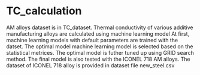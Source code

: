 # TC_calculation
AM alloys dataset is in TC_dataset.
Thermal conductivity of various additive manufacturing alloys are calculated using machine learning model
At first, machine learning models with default parameters are trained with the datset. The optimal model machine learning model is selected based on the statistical metrices. The optimal model is futher tuned up using GRID search method.
The final model is also tested with the ICONEL 718 AM alloys. The dataset of ICONEL 718 alloy is provided in dataset file new_steel.csv
